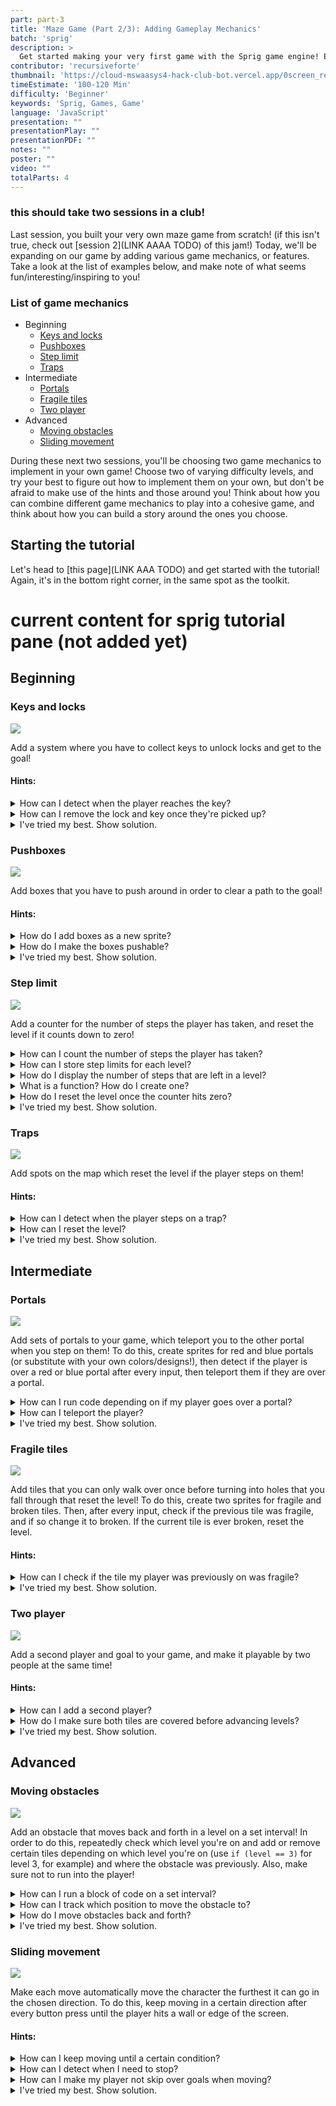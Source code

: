 ```yaml
---
part: part-3
title: 'Maze Game (Part 2/3): Adding Gameplay Mechanics'
batch: 'sprig'
description: >
  Get started making your very first game with the Sprig game engine! Even if you're a beginner, you'll walk out of this jam with your very own game in the Gallery.
contributor: 'recursiveforte'
thumbnail: 'https://cloud-mswaasys4-hack-club-bot.vercel.app/0screen_recording_2023-07-13_at_11.12.28.gif'
timeEstimate: '100-120 Min'
difficulty: 'Beginner'
keywords: 'Sprig, Games, Game'
language: 'JavaScript'
presentation: "" 
presentationPlay: "" 
presentationPDF: "" 
notes: "" 
poster: ""
video: "" 
totalParts: 4
---
```



### this should take two sessions in a club!


Last session, you built your very own maze game from scratch! (if this isn't true, check out [session 2](LINK AAAA TODO) of this jam!) Today, we'll be expanding on our game by adding various game mechanics, or features. Take a look at the list of examples below, and make note of what seems fun/interesting/inspiring to you!

### List of game mechanics
- Beginning
  - [Keys and locks](https://sprig-nocode.hackclub.dev/maze_keylock)
  - [Pushboxes](https://sprig-nocode.hackclub.dev/maze_pushbox)
  - [Step limit](https://sprig-nocode.hackclub.dev/maze_steps)
  - [Traps](https://sprig-nocode.hackclub.dev/maze_traps)
- Intermediate
  - [Portals](https://sprig-nocode.hackclub.dev/maze_portals)
  - [Fragile tiles](https://sprig-nocode.hackclub.dev/maze_fragile_tiles)
  - [Two player](https://sprig-nocode.hackclub.dev/maze_twoplayers)
- Advanced
  - [Moving obstacles](https://sprig-nocode.hackclub.dev/maze_moving_obstacles)
  - [Sliding movement](https://sprig-nocode.hackclub.dev/maze_jumps)

During these next two sessions, you'll be choosing two game mechanics to implement in your own game! Choose two of varying difficulty levels, and try your best to figure out how to implement them on your own, but don't be afraid to make use of the hints and those around you! Think about how you can combine different game mechanics to play into a cohesive game, and think about how you can build a story around the ones you choose.


## Starting the tutorial
Let's head to [this page](LINK AAA TODO) and get started with the tutorial! Again, it's in the bottom right corner, in the same spot as the toolkit.


# current content for sprig tutorial pane (not added yet)

## Beginning
### Keys and locks
![](https://cloud-mswaasys4-hack-club-bot.vercel.app/0screen_recording_2023-07-13_at_11.12.28.gif)

Add a system where you have to collect keys to unlock locks and get to the goal!

#### Hints:

<details>
<summary>How can I detect when the player reaches the key?</summary>

Look back to how we implemented goal detection in step 5 of session 2 (use an `if` statement with `tilesWith` after every input!).
</details>

<details>
<summary>How can I remove the lock and key once they're picked up?</summary>

Search the toolkit for the sprites section, and take a look at the remove function on sprites (use `getFirst` to access the sprites for the key and the lock).
</details>

<details>
<summary>I've tried my best. Show solution.</summary>

```js
afterInput(() => {
  const goalsCovered = tilesWith(player, goal); // tiles that both contain the player and goal
  const keysTaken = tilesWith(player, key); // ADDED: all the keys that the player is on

// there is one player, so if 1 or more tiles with both a goal and a player, next level
if (goalsCovered.length >= 1) {
// increase the current level number
level = level + 1;

    const currentLevel = levels[level];

    // make sure the level exists and if so set the map
    // otherwise, we have finished the last level, there is no level
    // after the last level
    if (currentLevel !== undefined) {
      setMap(currentLevel);
    } else {
      win();
    }
}

// ADDED: remove the lock and key if the key is picked up
if (keysTaken.length >= 1) {
getFirst(lock).remove();
getFirst(key).remove();
}

});
```
</details>

### Pushboxes
![](https://cloud-ky9cuzm9u-hack-club-bot.vercel.app/0screen_recording_2023-07-13_at_11.20.18.gif)

Add boxes that you have to push around in order to clear a path to the goal!

#### Hints:
<details>
<summary>How do I add boxes as a new sprite?</summary>

Take a look at the "Sprites and Tiles" section of the toolkit, or look at how we added sprites in Session 2.
</details>

<details>
<summary>How do I make the boxes pushable?</summary>

Take a look at `setPushables` in the toolkit! The player should be able to push the boxes, and boxes should push other boxes, so you can push lines of boxes.
</details>

<details>
<summary>I've tried my best. Show solution.</summary>

```js
const box = "b" // add a new sprite for box

setLegend(
    [ player, bitmap`` ],
    [ wall,   bitmap`` ],
    [ goal,   bitmap`` ],
    [ box,    bitmap`` ] // Add another line to the existing setLegend for art for the box
)

setSolids([ player, wall, box ]); // Modify this line: box has to be solid to be pushable

setPushables({
    [player]: [box], // player can push box
    [box]: [box] // box can push box
})
```
</details>

### Step limit
![](https://cloud-f2pz4dd3p-hack-club-bot.vercel.app/0screen_recording_2023-07-13_at_11.22.06.gif)

Add a counter for the number of steps the player has taken, and reset the level if it counts down to zero!

<details>
<summary>How can I count the number of steps the player has taken?</summary>

You'll want to declare a variable using `let counter = 0` and then increment (using `+= 1`) that counter after every step (W/A/S/D) that the player makes. Try making a function to do this that is called after each move!
</details>

<details>
<summary>How can I store step limits for each level?</summary>

Define an array of numbers to represent the step limits for each level, in the same way we defined an array of levels to represent our list of levels.

It should look something like this:
```js
const levelLimits = [
    5, // 5 steps for level 0
    6, // 6 steps for level 1
    4  // etc.
]
```

Then, you can access the step limit with `levelLimits[level]` for the current level or `levelLimits[0]` for a specific level (0 in this case).
</details>

<details>
<summary>How do I display the number of steps that are left in a level?</summary>

Use `addText` (search the toolkit!) with the step limit for that level minus the number of steps you've taken as the input string. Make sure to clear the current text before adding more, and try putting this code into a function, so you can run it after each W/A/S/D button press.
</details>

<details>
<summary>What is a function? How do I create one?</summary>

A function is a block of code that can be "called", or run, by referencing it somewhere else. It's good for running the same block of code in different places without rewriting it.

You can define a simple function like this:
```js
function coolFunction() {
    // your block of code goes here
}
```

And run the code inside it like this:

```js
coolFunction();
```

</details>

<details>
<summary>How do I reset the level once the counter hits zero?</summary>

After every input, you'll want to use an `if` statement where you check if the counter equals zero. If it does, reset the level in the same way that it's reset in step 3 of session 2 (using `setMap`).
</details>

<details>
<summary>I've tried my best. Show solution.</summary>

```js
const levelLimits = [
    5, // 5 steps for level 0
    6, // 6 steps for level 1
    4  // etc.
]

let steps = 0

function onStep() {
    steps += 1
    
    clearText()
    addText(
        "steps remaining: " + (levelLimits[level] - steps),
        { y: 2, color: color`H`}
    )
    
    if (steps > levelLimits[level]) {
        clearText()
        setMap(levels[level])
    }
}

oninput("w", () => {
    // your other code
    onStep()
})
````
</details>

### Traps
![](https://cloud-3v0atmgdg-hack-club-bot.vercel.app/0screen_recording_2023-07-13_at_11.24.59.gif)

Add spots on the map which reset the level if the player steps on them!

#### Hints:

<details>
<summary>How can I detect when the player steps on a trap?</summary>

Look back to how we implemented goal detection in step 5 of session 2 (use an `if` statement with `tilesWith` after every input!).
</details>

<details>
<summary>How can I reset the level?</summary>

Take a look at how we reset the level in step 3 of session 2! Use `setMap` with the current level.
</details>

<details>
<summary>I've tried my best. Show solution.</summary>

```js
const trap = "t"

const levels = [
    // your other levels
    // add a new level with traps
]

afterInput(() => {
    // your other code
    const trapsCovered = tilesWith(player, trap); // ADDED: tiles with players on traps
    
    // ADDED: if any player is on a trap, they lose
    if (trapsCovered.length > 0) {
        setMap(levels[level])
    }
})
```

</details>

## Intermediate
### Portals
![](https://cloud-7roc3qdvf-hack-club-bot.vercel.app/0screen_recording_2023-07-13_at_11.29.05.gif)

Add sets of portals to your game, which teleport you to the other portal when you step on them! To do this, create sprites for red and blue portals (or substitute with your own colors/designs!), then detect if the player is over a red or blue portal after every input, then teleport them if they are over a portal.

<details>
<summary>How can I run code depending on if my player goes over a portal?</summary>

We can use `tilesWith` (check the toolkit) similarly to how we implemented goal detection. Make sure you check both for red and blue portals and store numbers for each in different variables.

Then, use an `if` statement to run code depending on if the player is over a portal, like this:
```js
if (overlappingBluePortals.length >= 1) { // your variable name could be anything
    // run code to teleport the player
}

// do this again for red portals!
```
</details>

<details>
<summary>How can I teleport the player?</summary>

Take a look at the `Sprites and Tiles` section of the toolkit! (change the x & y values of your player to where the goal is; get the goal's position using `getFirst`!)
</details>

<details>
<summary>I've tried my best. Show solution.</summary>

```js
afterInput(() => {
  const redPortalsCovered = tilesWith(player, redPortal);
  const bluePortalsCovered = tilesWith(player, bluePortal);
  
  // ADDED: teleport the player to the blue portal if they are standing on the red one
  if (redPortalsCovered.length >= 1) {
    const bp = getFirst(bluePortal);
    const pl = getFirst(player);

    // teleport player to blue portal
    pl.x = bp.x;
    pl.y = bp.y;
  }

  // ADDED: teleport the player to the red portal if they are standing on the blue one
  if (bluePortalsCovered.length >= 1) {
    const rp = getFirst(redPortal);
    const pl = getFirst(player);

    // teleport player to blue portal
    pl.x = rp.x;
    pl.y = rp.y;
  }
  
  /* your other code */
    
});
```
</details>

### Fragile tiles
![](https://cloud-dpqbnhs4n-hack-club-bot.vercel.app/0screen_recording_2023-07-13_at_11.31.43.gif)

Add tiles that you can only walk over once before turning into holes that you fall through that reset the level! To do this, create two sprites for fragile and broken tiles. Then, after every input, check if the previous tile was fragile, and if so change it to broken. If the current tile is ever broken, reset the level.

#### Hints:

<details>
<summary>How can I check if the tile my player was previously on was fragile?</summary>

TODO!!! fix toolkit to include sprite.dx/dy

To find which tile your player was previously on, search the toolkit for `Sprites and Tiles` and take a look at the section regarding dx & dy. Take your current position and subtract the distance you just moved to find your previous position.

Then, take that position and use `getTile(x,y)[0].type` to get the type of tile you were previously on, and use `==` to check if it is fragile.
</details>

<details>
<summary>I've tried my best. Show solution.</summary>

```js
afterInput(() => {
  const brokenCovered = tilesWith(player, broken); // ADDED: tiles with players on broken tiles

  // ADDED: check if the player was previously on a fragile tile
  const pl = getFirst(player);
  const previousX = pl.x - pl.dx;
  const previousY = pl.y - pl.dy;
  // check if the previous tile is a fragile one
  const sprite = getTile(previousX, previousY)[0]; // an array of sprites on that tile
    if (sprite.type === fragile) {
      sprite.type = broken;
    }

  // ADDED: check if the player is on top of a broken tile
  if (brokenCovered.length >= 1) {
    lose();
  }
  
  /* your existing code */
});
```
</details>

### Two player
![](https://cloud-rl05ba3ol-hack-club-bot.vercel.app/0screen_recording_2023-07-13_at_17.25.36.gif)

Add a second player and goal to your game, and make it playable by two people at the same time!

#### Hints:

<details>
<summary>How can I add a second player?</summary>

Take a look at the `Sprites and Tiles` section of the toolkit, and look back to how we implemented our first player! Make sure to add it in the line with `setSolids`.

Then, duplicate all your movement code for the second player and change the movement keys to IJKL.

</details>

<details>
<summary>How do I make sure both tiles are covered before advancing levels?</summary>

Modify the `afterInput` code so that goalsCovered includes all the tiles with a player and a goal, like this
```js
  const goalsCovered = tilesWith(player, goal).concat(tilesWith(player2, goal)); // concat combines two arrays
```

Then, modify the if statement so that two goals have to be covered for the level to progress.

</details>

<details>
<summary>I've tried my best. Show solution.</summary>

```js
const player2 = "l";

setLegend(
    // other sprites
    [ player2,bitmap``],
);

setSolids([ player, player2, wall ]);


// ADDED: inputs for player 2
onInput("i", () => {
  getFirst(player2).y -= 1; // negative y is upwards
});

onInput("j", () => {
  getFirst(player2).x -= 1;
});

onInput("k", () => {
  getFirst(player2).y += 1; // positive y is downwards
});

onInput("l", () => {
  getFirst(player2).x += 1;
});

afterInput(() => {
    const goalsCovered = tilesWith(player, goal).concat(tilesWith(player2, goal)); // MODIFIED: add player2 to list

    if (goalsCovered.length >= 2) { // MODFIED: both player 1 and 2 have to be on the goal
        // existing code
    }
})
```

</details>

## Advanced
### Moving obstacles
![](https://cloud-lalg1dbq4-hack-club-bot.vercel.app/0screen_recording_2023-07-13_at_12.49.00__1_.gif)

Add an obstacle that moves back and forth in a level on a set interval! In order to do this, repeatedly check which level you're on and add or remove certain tiles depending on which level you're on (use `if (level == 3)` for level 3, for example) and where the obstacle was previously. Also, make sure not to run into the player!

<details>
<summary>How can I run a block of code on a set interval?</summary>

We'll want to use a JavaScript function called `setInterval`, which runs a block of code on a timer of a set number of milliseconds.

For example, this is how we can run a block of code every 500 milliseconds (0.5 seconds):
```js
setInterval(() => {
    // block of code that runs every 500ms goes here
}, 500 /* 500ms */)
```

</details>

<details>
<summary>How can I track which position to move the obstacle to?</summary>

Create a variable using `let` on the top level of the game (outside any functions or code blocks), name it something like "obstacleIsUp", and set it to true.

Then, use an `if` statement to run different code depending on which level you're on, and use another `if` statement to move the obstacle up or down depending on if the variable you just declared equals true or false. Each time you move the obstacle, flip that variable to the opposite of what it was previously.

</details>

<details>
<summary>How do I move obstacles back and forth?</summary>

Simply use `addSprite` and `clearTile` (search the toolkit) to add and remove the tiles that are different between each move.

Also, use an if statement to check if there's a player where you'll add sprites. Create a function to check if a player is at a certain X & Y, like this:
```js
function checkForPlayer(x,y) { // this function accepts two paramaters: x & y
  let result = false
  getTile(x,y).map((tile) => { // .map runs the block of code between the brackets for every element in the array returned by getTile()
    if (tile.type == player)
      result = true
  })
  return result // this function returns true only if there is a player at (x,y)
}

if (!checkForPlayer(3,2)) { // this is how we call the function; this will be true or false. you can use && (logical AND) to combine multiple checks for different tiles
    // this code is run if there is not a player at 3,2  
}
```
</details>

<details>
<summary>I've tried my best. Show solution.</summary>

```js
function checkForPlayer(x,y) { // this function accepts two paramaters: x & y
  let result = false
  getTile(x,y).map((tile) => { // .map runs the block of code between the brackets for every element in the array returned by getTile()
    if (tile.type == player)
      result = true
  })
  return result // this function returns true only if there is a player at (x,y)
}

let up = false

setInterval(() => {
    if (level == 1) { // run different code depending on the level
        if (up) { // run code depending on where the obstacle is
            if (!(checkForPlayer(2,3) || checkForPlayer(3,3))) { // only run code if there isn't a player in the way
                clearTile(2,0)
                clearTile(3,2)
                addSprite(2,3, wall)
                addSprite(3,3,wall)
                up = false // switch the variable to the opposite state
            }
        } else {
            if (!(checkForPlayer(2,0) || checkForPlayer(3,2))) {
                clearTile(2,3)
                clearTile(3,3)
                addSprite(2,0,wall)
                addSprite(3,2,wall)
                up = true
            }
        }
    } else if (level == 2) {
        // etc...
    }
}, 500)
```
</details>

### Sliding movement
![](https://cloud-ooaqynhdl-hack-club-bot.vercel.app/0screen_recording_2023-07-13_at_16.08.52.gif)

Make each move automatically move the character the furthest it can go in the chosen direction. To do this, keep moving in a certain direction after every button press until the player hits a wall or edge of the screen.

#### Hints:

<details>
<summary>How can I keep moving until a certain condition?</summary>

You'll want to make use of a `while` loop. A `while` loop repeats a block of code until a certain condition is met. It's like an if statement, where the block of code is run conditionally, but it's just being run over and over.

```js
while (/* something is true */) {
    // repeat a certain action
}
```

You'll want to move to one direction **while** there **is not** a block or edge adjacent to the player in the direction it's travelling.
</details>

<details>
<summary>How can I detect when I need to stop?</summary>

The player will need to stop when there is a wall directly ahead of them in the direction they're travelling, or they're about to overstep the map.

To detect if the player is about to overstep the map, use `getFirst(player).y > 0` if you're travelling up or left (and adapt using `x` instead of `y` for horizontal movement) or `getFirst(player).y < height() - 1` if you're travelling down or right (and adapt using `x` and `width()` for horizontal movement)

To detect if the player is about to hit a wall, check if the tile ahead is empty (use `getTile(x,y)[0] == undefined`, substituting x and y for whatever the coordinates of the player are plus an offset in the direction they're going) OR that its type does not equal wall (`getTile(x,y)[0].type != wall`).

Combine these two statements with `&&` (this is the logical AND operator) and use them in your while loop.
</details>

<details>
<summary>How can I make my player not skip over goals when moving?</summary>

If your player passes over a goal and doesn't trigger a level win, move the goal checking logic out of `afterInput` and into a separate function like this:
```js
function checkGoals() {
    // all your code from afterInput
}
```

Then, call it (like this: `checkGoals()`) inside each `while` loop and `afterInput`.

</details>

<details>
<summary>I've tried my best. Show solution.</summary>

```js
// inputs for player movement control
onInput("w", () => {
  while (getFirst(player).y > 0 
         && (getTile(getFirst(player).x, getFirst(player).y -1)[0] == undefined 
             ||  getTile(getFirst(player).x, getFirst(player).y -1)[0].type != wall)) {
  getFirst(player).y -= 1; // negative y is upwards
    checkGoals()
  }
  });

onInput("a", () => {
  while (getFirst(player).x > 0 
         && (getTile(getFirst(player).x-1, getFirst(player).y)[0] == undefined 
             || getTile(getFirst(player).x-1, getFirst(player).y)[0].type != wall)) {
  getFirst(player).x -= 1; // negative y is upwards
    checkGoals()
  }
  });

onInput("s", () => {
  while (getFirst(player).y < height() - 1
         && (getTile(getFirst(player).x, getFirst(player).y +1)[0] == undefined 
             ||  getTile(getFirst(player).x, getFirst(player).y +1)[0].type != wall)) {
  getFirst(player).y += 1; // negative y is upwards
    checkGoals()
  }
  });

onInput("d", () => {
  while (getFirst(player).x < width() - 1 
         && (getTile(getFirst(player).x+1, getFirst(player).y)[0] == undefined 
             || getTile(getFirst(player).x+1, getFirst(player).y)[0].type != wall)) {
  getFirst(player).x += 1; // negative y is upwards
    checkGoals()
  }
  });

// input to reset level
onInput("j", () => {
  resetLevel();
});

function checkGoals() { // move goal checking to its own function
const goalsCovered = tilesWith(player, goal); // tiles that both contain the player and goal

  // there is one player, so if 1 or more tiles with both a goal and a player, next level
  if (goalsCovered.length >= 1) {
    // increase the current level number
    level = level + 1;

    const currentLevel = levels[level];

    // make sure the level exists and if so set the map
    // otherwise, we have finished the last level, there is no level
    // after the last level
    if (currentLevel !== undefined) {
      setMap(currentLevel);
    } else {
  addText("you win!", { y: 4, color: color`7` });
    }
  }
}

// these get run after every input
afterInput(() => {
  checkGoals()
});
```
</details>